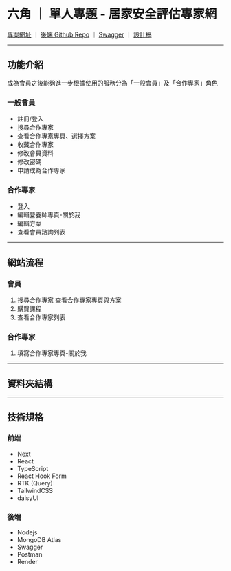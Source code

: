 # 六角 ｜ 單人專題 - 居家安全評估專家網

[專案網址](https://homesecuritypro-web.vercel.app/) ｜ [後端 Github Repo](https://github.com/RayChen1996/homesecuritypro-ExpressAPI) ｜ [Swagger](https://homesecuritypro-expressapi.onrender.com/swagger) ｜ [設計稿](https://www.figma.com/design/9DANMD2BZCGSoTzdS6wqkA/%F0%9F%8D%80-%E5%85%AD%E8%A7%92-%7C-%232-%E5%96%AE%E4%BA%BA%E5%B0%88%E9%A1%8C---%E5%B1%85%E5%AE%B6%E5%AE%89%E5%85%A8%E8%A9%95%E4%BC%B0%E5%B0%88%E5%AE%B6%E7%B6%B2?node-id=0-1&t=1q8ejzI3JegoC35N-1) 

<hr/>

## 功能介紹

成為會員之後能夠進一步根據使用的服務分為「一般會員」及「合作專家」角色

### 一般會員

- 註冊/登入
- 搜尋合作專家
- 查看合作專家專頁、選擇方案
- 收藏合作專家
- 修改會員資料
- 修改密碼
- 申請成為合作專家

### 合作專家

- 登入
- 編輯營養師專頁-關於我
- 編輯方案
- 查看會員諮詢列表

<hr/>

## 網站流程

### 會員

1. 搜尋合作專家 查看合作專家專頁與方案
2. 購買課程
3. 查看合作專家列表

### 合作專家

1. 填寫合作專家專頁-關於我

<hr/>

## 資料夾結構

<hr/>

## 技術規格

### 前端

- Next
- React
- TypeScript
- React Hook Form
- RTK (Query)
- TailwindCSS
- daisyUI

### 後端

- Nodejs
- MongoDB Atlas
- Swagger
- Postman
- Render
